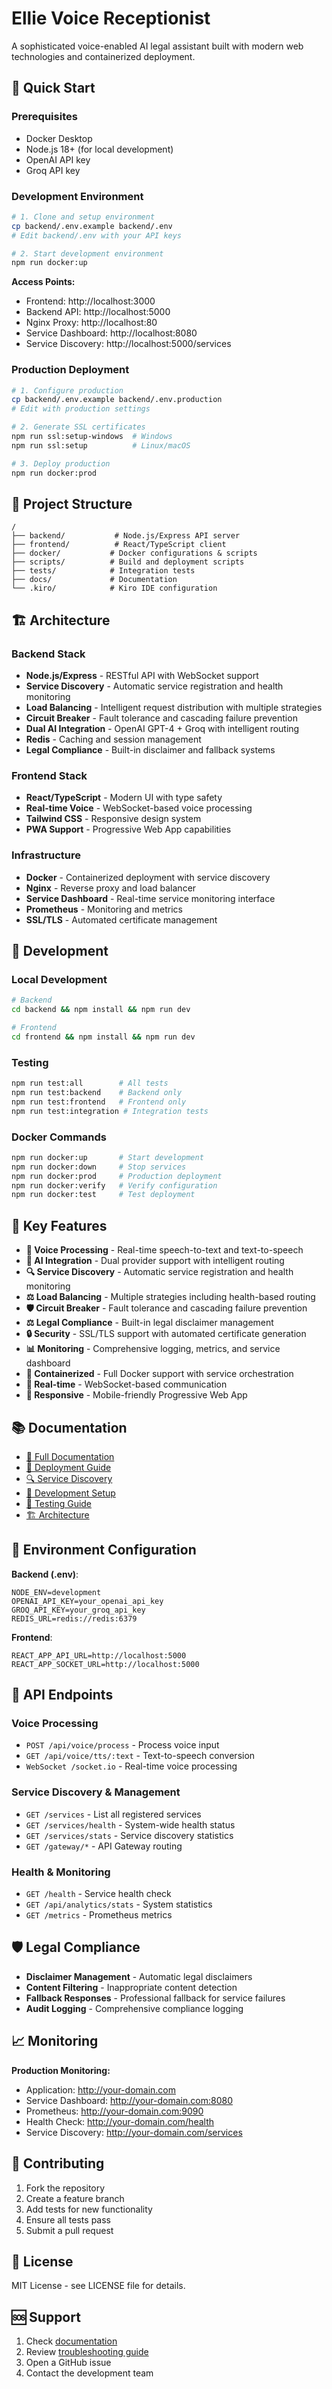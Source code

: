 # Ellie Voice Receptionist

A sophisticated voice-enabled AI legal assistant built with modern web technologies and containerized deployment.

## 🚀 Quick Start

### Prerequisites
- Docker Desktop
- Node.js 18+ (for local development)
- OpenAI API key
- Groq API key

### Development Environment
```bash
# 1. Clone and setup environment
cp backend/.env.example backend/.env
# Edit backend/.env with your API keys

# 2. Start development environment
npm run docker:up
```

**Access Points:**
- Frontend: http://localhost:3000
- Backend API: http://localhost:5000
- Nginx Proxy: http://localhost:80
- Service Dashboard: http://localhost:8080
- Service Discovery: http://localhost:5000/services

### Production Deployment
```bash
# 1. Configure production
cp backend/.env.example backend/.env.production
# Edit with production settings

# 2. Generate SSL certificates
npm run ssl:setup-windows  # Windows
npm run ssl:setup          # Linux/macOS

# 3. Deploy production
npm run docker:prod
```

## 📁 Project Structure

```
/
├── backend/           # Node.js/Express API server
├── frontend/          # React/TypeScript client
├── docker/           # Docker configurations & scripts
├── scripts/          # Build and deployment scripts
├── tests/            # Integration tests
├── docs/             # Documentation
└── .kiro/            # Kiro IDE configuration
```

## 🏗️ Architecture

### Backend Stack
- **Node.js/Express** - RESTful API with WebSocket support
- **Service Discovery** - Automatic service registration and health monitoring
- **Load Balancing** - Intelligent request distribution with multiple strategies
- **Circuit Breaker** - Fault tolerance and cascading failure prevention
- **Dual AI Integration** - OpenAI GPT-4 + Groq with intelligent routing
- **Redis** - Caching and session management
- **Legal Compliance** - Built-in disclaimer and fallback systems

### Frontend Stack
- **React/TypeScript** - Modern UI with type safety
- **Real-time Voice** - WebSocket-based voice processing
- **Tailwind CSS** - Responsive design system
- **PWA Support** - Progressive Web App capabilities

### Infrastructure
- **Docker** - Containerized deployment with service discovery
- **Nginx** - Reverse proxy and load balancer
- **Service Dashboard** - Real-time service monitoring interface
- **Prometheus** - Monitoring and metrics
- **SSL/TLS** - Automated certificate management

## 🔧 Development

### Local Development
```bash
# Backend
cd backend && npm install && npm run dev

# Frontend  
cd frontend && npm install && npm run dev
```

### Testing
```bash
npm run test:all        # All tests
npm run test:backend    # Backend only
npm run test:frontend   # Frontend only
npm run test:integration # Integration tests
```

### Docker Commands
```bash
npm run docker:up       # Start development
npm run docker:down     # Stop services
npm run docker:prod     # Production deployment
npm run docker:verify   # Verify configuration
npm run docker:test     # Test deployment
```

## 🌟 Key Features

- **🎤 Voice Processing** - Real-time speech-to-text and text-to-speech
- **🤖 AI Integration** - Dual provider support with intelligent routing
- **🔍 Service Discovery** - Automatic service registration and health monitoring
- **⚖️ Load Balancing** - Multiple strategies including health-based routing
- **🛡️ Circuit Breaker** - Fault tolerance and cascading failure prevention
- **⚖️ Legal Compliance** - Built-in legal disclaimer management
- **🔒 Security** - SSL/TLS support with automated certificate generation
- **📊 Monitoring** - Comprehensive logging, metrics, and service dashboard
- **🐳 Containerized** - Full Docker support with service orchestration
- **🔄 Real-time** - WebSocket-based communication
- **📱 Responsive** - Mobile-friendly Progressive Web App

## 📚 Documentation

- [📖 Full Documentation](docs/README.md)
- [🚀 Deployment Guide](docs/deployment.md)
- [🔍 Service Discovery](docs/service-discovery.md)
- [🔧 Development Setup](docs/development.md)
- [🧪 Testing Guide](docs/testing.md)
- [🏗️ Architecture](docs/architecture.md)

## 🔐 Environment Configuration

**Backend (.env)**:
```env
NODE_ENV=development
OPENAI_API_KEY=your_openai_api_key
GROQ_API_KEY=your_groq_api_key
REDIS_URL=redis://redis:6379
```

**Frontend**:
```env
REACT_APP_API_URL=http://localhost:5000
REACT_APP_SOCKET_URL=http://localhost:5000
```

## 🚀 API Endpoints

### Voice Processing
- `POST /api/voice/process` - Process voice input
- `GET /api/voice/tts/:text` - Text-to-speech conversion
- `WebSocket /socket.io` - Real-time voice processing

### Service Discovery & Management
- `GET /services` - List all registered services
- `GET /services/health` - System-wide health status
- `GET /services/stats` - Service discovery statistics
- `GET /gateway/*` - API Gateway routing

### Health & Monitoring
- `GET /health` - Service health check
- `GET /api/analytics/stats` - System statistics
- `GET /metrics` - Prometheus metrics

## 🛡️ Legal Compliance

- **Disclaimer Management** - Automatic legal disclaimers
- **Content Filtering** - Inappropriate content detection
- **Fallback Responses** - Professional fallback for service failures
- **Audit Logging** - Comprehensive compliance logging

## 📈 Monitoring

**Production Monitoring:**
- Application: http://your-domain.com
- Service Dashboard: http://your-domain.com:8080
- Prometheus: http://your-domain.com:9090
- Health Check: http://your-domain.com/health
- Service Discovery: http://your-domain.com/services

## 🤝 Contributing

1. Fork the repository
2. Create a feature branch
3. Add tests for new functionality
4. Ensure all tests pass
5. Submit a pull request

## 📄 License

MIT License - see LICENSE file for details.

## 🆘 Support

1. Check [documentation](docs/)
2. Review [troubleshooting guide](docs/troubleshooting.md)
3. Open a GitHub issue
4. Contact the development team